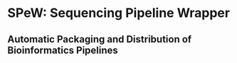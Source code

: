 # SPeW: Sequencing Pipeline Wrapper
## Automatic Packaging and Distribution of Bioinformatics Pipelines
